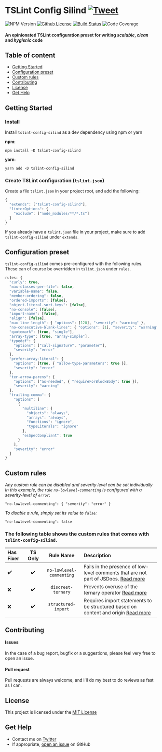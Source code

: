 # TSLint Config Silind [![Tweet](https://img.shields.io/twitter/url/http/shields.io.svg?style=social)](https://twitter.com/intent/tweet?text=Write%20scalable,%20clean%20and%20hygienic%20TypeScript%20code%20with%20TSlint%20Config%20Silind&url=https://github.com/Silind/tslint-config-silind&hashtags=tslint,typescript,frontend)

![NPM Version](https://img.shields.io/npm/v/tslint-config-silind.svg)
[![Github License](https://img.shields.io/github/license/Silind/tslint-config-silind.svg)](https://github.com/Silind/tslint-config-silind/blob/master/LICENSE)
[![Build Status](https://travis-ci.com/Silind/tslint-config-silind.svg?branch=master)](https://travis-ci.com/Silind/tslint-config-silind)
![Code Coverage](https://img.shields.io/codecov/c/github/Silind/tslint-config-silind.svg)

#### An opinionated TSLint configuration preset for writing *scalable*, *clean* and *hygienic* code

## Table of content

- [Getting Started](#getting-started)
- [Configuration preset](#configuration-preset)
- [Custom rules](#custom-rules)
- [Contributing](#contributing)
- [License](#license)
- [Get Help](#get-help)

## Getting Started
### Install
Install `tslint-config-silind` as a dev dependency using npm or yarn

**npm**:
```console
npm install -D tslint-config-silind
```

**yarn**:
```console
yarn add -D tslint-config-silind
```

### Create TSLint configuration (`tslint.json`)
Create a file `tslint.json` in your project root, and add the following:
```js
{
  "extends": ["tslint-config-silind"],
  "linterOptions": {
    "exclude": ["node_modules/**/*.ts"]
  }
}

```
If you already have a `tslint.json` file in your project, make sure to add `tslint-config-silind` under `extends`.

## Configuration preset
`tslint-config-silind` comes pre-configured with the following rules.  
These can of course be overridden in `tslint.json` under `rules`.

```js
rules: {
  "curly": true,
  "max-classes-per-file": false,
  "variable-name": false,
  "member-ordering": false,
  "ordered-imports": [false],
  "object-literal-sort-keys": [false],
  "no-console": [false],
  "import-name": [false],
  "align": [false],
  "max-line-length": { "options": [120], "severity": "warning" },
  "no-consecutive-blank-lines": { "options": [1], "severity": "warning" },
  "quotemark": [true, "single"],
  "array-type": [true, "array-simple"],
  "typedef": {
    "options": ["call-signature", "parameter"],
    "severity": "error"
  },
  "prefer-array-literal": { 
    "options": [true, { "allow-type-parameters": true }], 
    "severity": "error" 
  },
  "ter-arrow-parens": { 
    "options": ["as-needed", { "requireForBlockBody": true }], 
    "severity": "warning" 
  },
  "trailing-comma": {
    "options": [
      {
        "multiline": {
          "objects": "always",
          "arrays": "always",
          "functions": "ignore",
          "typeLiterals": "ignore"
        },
        "esSpecCompliant": true
      }
    ],
    "severity": "error"
  }
}
```

## Custom rules
*Any custom rule can be disabled and severity level can be set individually*  
*In this example, the rule `no-lowlevel-commenting` is configured with a severity-level of `error`:*
```
"no-lowlevel-commenting": { "severity": "error" }
```
*To disable a rule, simply set its value to `false`:*
```
"no-lowlevel-commenting": false
```

### The following table shows the custom rules that comes with `tslint-config-silind`.
| Has Fixer | TS Only | Rule Name | Description |
| :---          | :---:  | :---:  | :---        |
| :heavy_check_mark: | :heavy_check_mark: | `no-lowlevel-commenting` | Fails in the presence of low-level comments that are not part of JSDocs. [Read more](https://github.com/Silind/tslint-config-silind/blob/master/docs/noLowlevelCommentingRule.md) |
| :x: | :heavy_check_mark: | `discreet-ternary` | Prevents overuse of the ternary operator [Read more](https://github.com/Silind/tslint-config-silind/blob/master/docs/discreetTernaryRule.md) |
| :x: | :heavy_check_mark: | `structured-import`  | Requires import statements to be structured based on content and origin [Read more](https://github.com/Silind/tslint-config-silind/blob/master/docs/structuredImportRule.md) |

## Contributing

#### Issues
In the case of a bug report, bugfix or a suggestions, please feel very free to open an issue.

#### Pull request
Pull requests are always welcome, and I'll do my best to do reviews as fast as I can.

## License

This project is licensed under the [MIT License](https://github.com/Silind/tslint-config-silind/blob/master/LICENSE)

## Get Help
- Contact me on [Twitter](https://twitter.com/silindsoftware)
- If appropriate, [open an issue](https://github.com/Silind/tslint-config-silind/issues) on GitHub